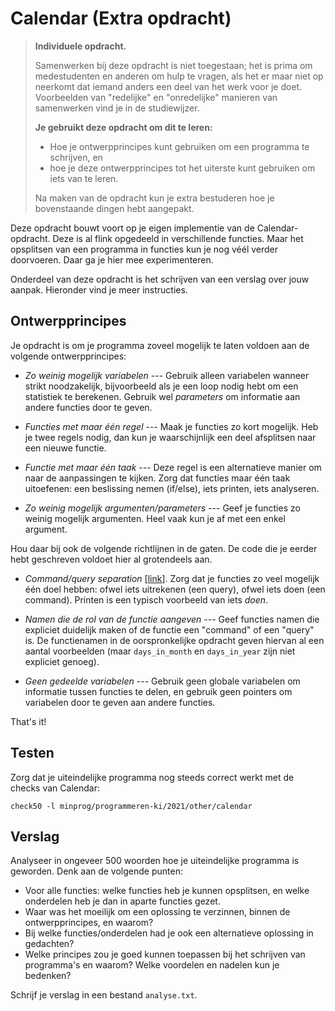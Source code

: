 # Calendar (Extra opdracht)

> **Individuele opdracht.**
>
> Samenwerken bij deze opdracht is niet toegestaan; het is prima om medestudenten en anderen om hulp te vragen, als het er maar niet op neerkomt dat iemand anders een deel van het werk voor je doet. Voorbeelden van "redelijke" en "onredelijke" manieren van samenwerken vind je in de studiewijzer.
>
> **Je gebruikt deze opdracht om dit te leren:**
>
> - Hoe je ontwerpprincipes kunt gebruiken om een programma te schrijven, en
> - hoe je deze ontwerpprincipes tot het uiterste kunt gebruiken om iets van te leren.
>
> Na maken van de opdracht kun je extra bestuderen hoe je bovenstaande dingen hebt aangepakt.


Deze opdracht bouwt voort op je eigen implementie van de Calendar-opdracht. Deze is al flink opgedeeld in verschillende functies. Maar het opsplitsen van een programma in functies kun je nog véél verder doorvoeren. Daar ga je hier mee experimenteren.

Onderdeel van deze opdracht is het schrijven van een verslag over jouw aanpak. Hieronder vind je meer instructies.

## Ontwerpprincipes

Je opdracht is om je programma zoveel mogelijk te laten voldoen aan de volgende ontwerpprincipes:

- *Zo weinig mogelijk variabelen* --- Gebruik alleen variabelen wanneer strikt noodzakelijk, bijvoorbeeld als je een loop nodig hebt om een statistiek te berekenen. Gebruik wel *parameters* om informatie aan andere functies door te geven.

- *Functies met maar één regel* --- Maak je functies zo kort mogelijk. Heb je twee regels nodig, dan kun je waarschijnlijk een deel afsplitsen naar een nieuwe functie.

- *Functie met maar één taak* --- Deze regel is een alternatieve manier om naar de aanpassingen te kijken. Zorg dat functies maar één taak uitoefenen: een beslissing nemen (if/else), iets printen, iets analyseren.

- *Zo weinig mogelijk argumenten/parameters* --- Geef je functies zo weinig mogelijk argumenten. Heel vaak kun je af met een enkel argument.

Hou daar bij ook de volgende richtlijnen in de gaten. De code die je eerder hebt geschreven voldoet hier al grotendeels aan.

- *Command/query separation* [[link](https://martinfowler.com/bliki/CommandQuerySeparation.html)]. Zorg dat je functies zo veel mogelijk één doel hebben: ofwel iets uitrekenen (een query), ofwel iets doen (een command). Printen is een typisch voorbeeld van iets *doen*.

- *Namen die de rol van de functie aangeven* --- Geef functies namen die expliciet duidelijk maken of de functie een "command" of een "query" is. De functienamen in de oorspronkelijke opdracht geven hiervan al een aantal voorbeelden (maar `days_in_month` en `days_in_year` zijn niet expliciet genoeg).

- *Geen gedeelde variabelen* --- Gebruik geen globale variabelen om informatie tussen functies te delen, en gebruik geen pointers om variabelen door te geven aan andere functies.

That's it!

## Testen

Zorg dat je uiteindelijke programma nog steeds correct werkt met de checks van Calendar:

    check50 -l minprog/programmeren-ki/2021/other/calendar

## Verslag

Analyseer in ongeveer 500 woorden hoe je uiteindelijke programma is geworden. Denk aan de volgende punten:

- Voor alle functies: welke functies heb je kunnen opsplitsen, en welke onderdelen heb je dan in aparte functies gezet.
- Waar was het moeilijk om een oplossing te verzinnen, binnen de ontwerpprincipes, en waarom?
- Bij welke functies/onderdelen had je ook een alternatieve oplossing in gedachten?
- Welke principes zou je goed kunnen toepassen bij het schrijven van programma's en waarom? Welke voordelen en nadelen kun je bedenken?

Schrijf je verslag in een bestand `analyse.txt`.
